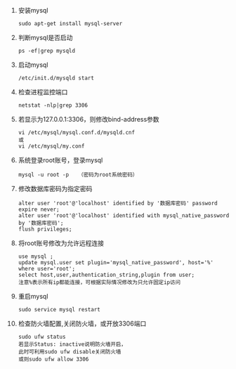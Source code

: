 1. 安装mysql
    ```text
    sudo apt-get install mysql-server
    ```
2. 判断mysql是否启动
    ```text
    ps -ef|grep mysqld
    ```
3. 启动mysql
   ```text
   /etc/init.d/mysqld start
   ```
4. 检查进程监控端口
    ```text
    netstat -nlp|grep 3306
    ```
5. 若显示为127.0.0.1:3306，则修改bind-address参数
    ```text
    vi /etc/mysql/mysql.conf.d/mysqld.cnf
    或
    vi /etc/mysql/my.conf
    ```
6. 系统登录root账号，登录mysql
    ```text
    mysql -u root -p   （密码为root系统密码）
    ```
7. 修改数据库密码为指定密码
    ```text   
    alter user 'root'@'localhost' identified by '数据库密码' password expire never;
    alter user 'root'@'localhost' identified with mysql_native_password by '数据库密码';
    flush privileges;
    ```
8. 将root账号修改为允许远程连接
    ```text
    use mysql ;
    update mysql.user set plugin='mysql_native_password', host='%' where user='root';
    select host,user,authentication_string,plugin from user;
    注意%表示所有ip都能连接，可根据实际情况修改为只允许固定ip访问
    ```
9. 重启mysql
    ```text
    sudo service mysql restart
    ```
10. 检查防火墙配置,关闭防火墙，或开放3306端口
    ```text
    sudo ufw status
    若显示Status: inactive说明防火墙开启，
    此时可利用sudo ufw disable关闭防火墙
    或则sudo ufw allow 3306
    ```
